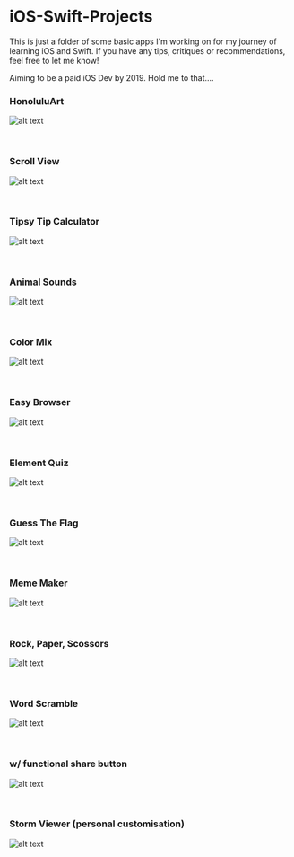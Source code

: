 # iOS-Swift-Projects

This is just a folder of some basic apps I'm working on for my journey of learning iOS and Swift. If you have any tips, critiques or recommendations, feel free to let me know!

Aiming to be a paid iOS Dev by 2019. Hold me to that....

### HonoluluArt

![alt text](https://github.com/owenhenley/iOS-Swift-Projects/blob/master/HonoluluArtMapKit/Mapkit.gif?raw=true)

<br>

### Scroll View

![alt text](https://github.com/owenhenley/iOS-Swift-Projects/raw/master/ScrollView/ScrollView.gif)

<br>


### Tipsy Tip Calculator

![alt text](https://github.com/owenhenley/iOS-Swift-Projects/raw/master/TipsyCalcApp/2018-06-21_02-00-21.gif)

<br>

### Animal Sounds

![alt text](https://github.com/owenhenley/iOS-Swift-Projects/raw/master/AnimalSounds/2018-05-23_16-30-05.gif)

<br>

### Color Mix

![alt text](https://github.com/owenhenley/iOS-Swift-Projects/raw/master/ColorMix/2018-05-21_20-52-11.gif)

<br>

### Easy Browser

![alt text](https://github.com/owenhenley/iOS-Swift-Projects/raw/master/EasyBrowser/2018-06-06_17-59-28.gif)

<br>

### Element Quiz

![alt text](https://github.com/owenhenley/iOS-Swift-Projects/raw/master/ElementQuiz/2018-05-23_16-34-34.gif)

<br>

### Guess The Flag

![alt text](https://github.com/owenhenley/iOS-Swift-Projects/raw/master/GuessTheFlag/2018-06-01_18-13-41.gif)

<br>

### Meme Maker

![alt text](https://github.com/owenhenley/iOS-Swift-Projects/raw/master/MemeMaker/MemeMaker.gif)

<br>

### Rock, Paper, Scossors

![alt text](https://github.com/owenhenley/iOS-Swift-Projects/raw/master/RockPaperScissors/2018-05-25_19-26-13.gif)

<br>

### Word Scramble

![alt text](https://github.com/owenhenley/iOS-Swift-Projects/raw/master/WordScramble/2018-06-17_19-15-03.gif)

<br>

### w/ functional share button

![alt text](https://github.com/owenhenley/iOS-Swift-Projects/raw/master/StormViewer/ShareDemo.gif)

<br>

### Storm Viewer (personal customisation)

![alt text](https://github.com/owenhenley/iOS-Swift-Projects/raw/master/StormViewer/AppDemo.gif)
